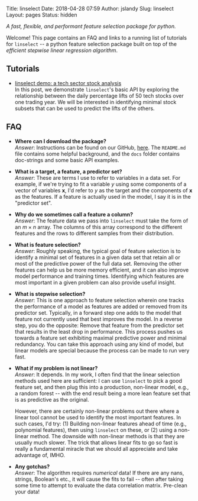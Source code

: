 Title: linselect
Date: 2018-04-28 07:59
Author: jslandy
Slug: linselect
Layout: pages
Status: hidden

*A fast, flexible, and performant feature selection package for python.*

Welcome! This page contains an FAQ and links to a running list of tutorials for `linselect` -- a python feature selection package built on top of the *efficient stepwise linear regression algorithm*.

Tutorials
---------

-   [linselect demo: a tech sector stock analysis](http:/efavdb.com/linselect-demo/)  
    In this post, we demonstrate `linselect`'s basic API by exploring the relationship between the daily percentage lifts of 50 tech stocks over one trading year. We will be interested in identifying minimal stock subsets that can be used to predict the lifts of the others.

FAQ
---

-   **Where can I download the package?**  
    *Answer*: Instructions can be found on our GitHub, [here](https:/github.com/efavdb/linselect). The `README.md` file contains some helpful background, and the `docs` folder contains doc-strings and some basic API examples.
-   **What is a target, a feature, a predictor set?**  
    *Answer*: These are terms I use to refer to variables in a data set. For example, if we're trying to fit a variable $y$ using some components of a vector of variables $\textbf{x}$, I'd refer to $y$ as the target and the components of $\textbf{x}$ as the features. If a feature is actually used in the model, I say it is in the "predictor set".
-   **Why do we sometimes call a feature a column?**  
    *Answer*: The feature data we pass into `linselect` must take the form of an $m \times n$ array. The columns of this array correspond to the different features and the rows to different samples from their distribution.
-   **What is feature selection?**  
    *Answer*: Roughly speaking, the typical goal of feature selection is to identify a minimal set of features in a given data set that retain all or most of the predictive power of the full data set. Removing the other features can help us be more memory efficient, and it can also improve model performance and training times. Identifying which features are most important in a given problem can also provide useful insight.
-   **What is stepwise selection?**  
    *Answer*: This is one approach to feature selection wherein one tracks the performance of a model as features are added or removed from its predictor set. Typically, in a forward step one adds to the model that feature not currently used that best improves the model. In a reverse step, you do the opposite: Remove that feature from the predictor set that results in the least drop in performance. This process pushes us towards a feature set exhibiting maximal predictive power and minimal redundancy. You can take this approach using any kind of model, but linear models are special because the process can be made to run very fast.
-   **What if my problem is not linear?**  
    *Answer*: It depends. In my work, I often find that the linear selection methods used here are sufficient: I can use `linselect` to pick a good feature set, and then plug this into a production, non-linear model, e.g., a random forest -- with the end result being a more lean feature set that is as predictive as the original.

    However, there are certainly non-linear problems out there where a linear tool cannot be used to identify the most important features. In such cases, I'd try: (1) Building non-linear features ahead of time (e.g., polynomial features), then using `linselect` on these, or (2) using a non-linear method. The downside with non-linear methods is that they are usually much slower. The trick that allows linear fits to go so fast is really a fundamental miracle that we should all appreciate and take advantage of, IMHO.

-   **Any gotchas?**  
    *Answer*: The algorithm requires *numerical* data! If there are any nans, strings, Boolean's etc., it will cause the fits to fail -- often after taking some time to attempt to evaluate the data correlation matrix. Pre-clean your data!


